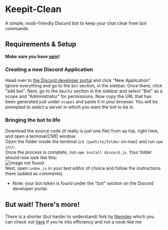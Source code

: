 # Keepit-Clean
A simple, noob-friendly Discord bot to keep your chat clear from bot commands

## Requirements & Setup
**Make sure you have [npm](https://www.npmjs.com/get-npm)!**

### Creating a new Discord Application
Head over to [the Discord developer portal](https://discordapp.com/developers/applications/) and click "New Application".</br>
Ignore everything and go to the `Bot` section, in the sidebar. Once there, click "add bot". Next, go to the `OAuth2` section in the sidebar and select "Bot" as a scope and "Administrator" for permissions. Now copy the URL that has been generated just under `scopes` and paste it in your browser. You will be prompted to select a server in which you want the bot to be in.

### Bringing the bot to life
Download the source code (it really is just one file) from up top, right here, and open a terminal/CMD window.</br>
Open the folder inside the terminal (`cd /path/to/folder` on mac) and run `npm init`.</br>
Once the process is complete, run `npm install discord.js`. Your folder should now look like this: </br>
![image not found](https://i.imgur.com/fKexxwo.png) </br>
Next, open `index.js` in your text editor of choice and follow the instructions there (added as comments). </br>
- Note: your bot token is found under the "bot" section on the Discord developer portal. </br>

## But wait! There's more!
There is a shorter (but harder to understand) fork by [Nemdev](https://twitter.com/nemdev_) which you can check out [here](https://github.com/nashii-git/Keepit-Clean) if you're into efficiency and not a noob like me
